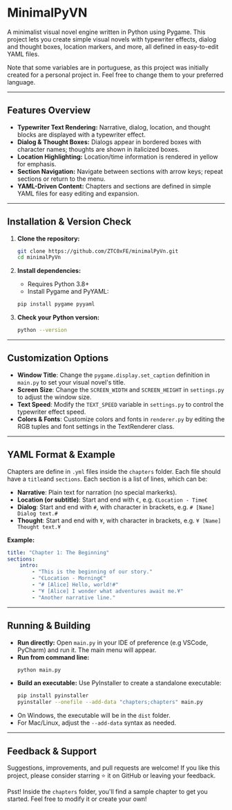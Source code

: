 # MinimalPyVN

A minimalist visual novel engine written in Python using Pygame. This project lets you create simple visual novels with typewriter effects, dialog and thought boxes, location markers, and more, all defined in easy-to-edit YAML files.

Note that some variables are in portuguese, as this project was initially created for a personal project in. Feel free to change them to your preferred language.

---

## Features Overview

- **Typewriter Text Rendering:** Narrative, dialog, location, and thought blocks are displayed with a typewriter effect.
- **Dialog & Thought Boxes:** Dialogs appear in bordered boxes with character names; thoughts are shown in italicized boxes.
- **Location Highlighting:** Location/time information is rendered in yellow for emphasis.
- **Section Navigation:** Navigate between sections with arrow keys; repeat sections or return to the menu.
- **YAML-Driven Content:** Chapters and sections are defined in simple YAML files for easy editing and expansion.

---

## Installation & Version Check

1. **Clone the repository:**
   
   ```sh
   git clone https://github.com/ZTC0xFE/minimalPyVn.git
   cd minimalPyVn
   ```

3. **Install dependencies:**
    - Requires Python 3.8+
    - Install Pygame and PyYAML:
   
   ```sh
   pip install pygame pyyaml
   ```

4. **Check your Python version:**
   
   ```sh
   python --version
   ```

---

## Customization Options
- **Window Title**:
Change the `pygame.display.set_caption` definition in `main.py` to set your visual novel's title.
- **Screen Size**:
Change the `SCREEN_WIDTH` and `SCREEN_HEIGHT` in `settings.py` to adjust the window size.
- **Text Speed**:
Modify the `TEXT_SPEED` variable in `settings.py` to control the typewriter effect speed.
- **Colors & Fonts**:
Customize colors and fonts in `renderer.py` by editing the RGB tuples and font settings in the TextRenderer class.

--- 

## YAML Format & Example

Chapters are define in `.yml` files inside the `chapters` folder. Each file should have a `title`and `sections`. Each section is a list of lines, which can be:

- **Narrative**:
Plain text for narration (no special markerks).
- **Location (or subtitle)**:
Start and end with `€`, e.g. `€Location - Time€`
- **Dialog**:
Start and end with `#`, with character in brackets, e.g. `# [Name] Dialog text.#`
- **Thought**:
Start and end with `¥`, with character in brackets, e.g. `¥ [Name] Thought text.¥`

**Example:**

```yaml
title: "Chapter 1: The Beginning"
sections:
    intro:
        - "This is the beginning of our story."
        - "€Location - Morning€"
        - "# [Alice] Hello, world!#"
        - "¥ [Alice] I wonder what adventures await me.¥"
        - "Another narrative line."
```
---

## Running & Building

- **Run directly:**
Open `main.py` in your IDE of preference (e.g VSCode, PyCharm) and run it. The main menu will appear.
- **Run from command line:**
  ```sh
  python main.py
  ```
- **Build an executable:** 
Use PyInstaller to create a standalone executable:
    ```sh
    pip install pyinstaller
    pyinstaller --onefile --add-data "chapters;chapters" main.py
    ```
- On Windows, the executable will be in the `dist` folder.
- For Mac/Linux, adjust the `--add-data` syntax as needed.

---

## Feedback & Support

Suggestions, improvements, and pull requests are welcome!
If you like this project, please consider starring ⭐ it on GitHub or leaving your feedback.

Psst! Inside the `chapters` folder, you'll find a sample chapter to get you started. Feel free to modify it or create your own!





